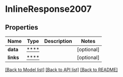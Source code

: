 # InlineResponse2007

## Properties
Name | Type | Description | Notes
------------ | ------------- | ------------- | -------------
**data** | [****](.md) |  | [optional] 
**links** | [****](.md) |  | [optional] 

[[Back to Model list]](../../README.md#documentation-for-models) [[Back to API list]](../../README.md#documentation-for-api-endpoints) [[Back to README]](../../README.md)

